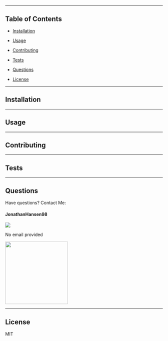 # 


<hr>

## Table of Contents
    
* [Installation](#Installation)
    
* [Usage](#Usage)
    
* [Contributing](#Contributing)
    
* [Tests](#Tests)

* [Questions](#Questions)
    
* [License](#License)
<hr>

## Installation

<hr>

## Usage

<hr>

## Contributing 

<hr>

## Tests
<hr>

## Questions
 Have questions? Contact Me: 

 #### JonathanHansen98 

 <a href="https://github.com/JonathanHansen98"><img src="https://img.shields.io/static/v1?label=Contact&message=Github&color=lightgrey" /></a>
 
 No email provided 
 
<img src="https://avatars3.githubusercontent.com/u/58758929?v=4" width="200" height="200" />
<hr>


## License
MIT
